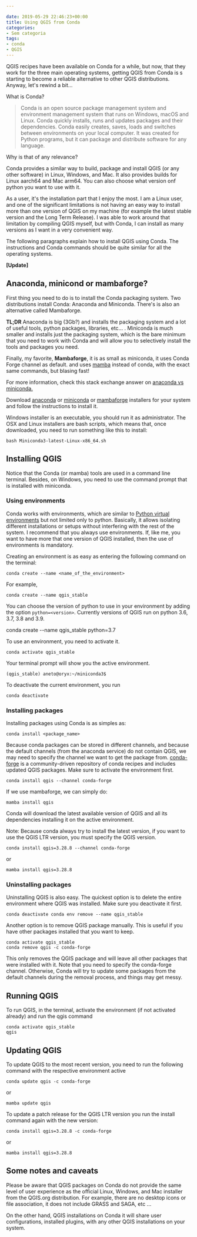 ```yaml
---

date: 2019-05-29 22:46:23+00:00
title: Using QGIS from Conda
categories:
- Sem categoria
tags:
- conda
- QGIS
---
```


QGIS recipes have been available on Conda for a while, but now, that they work for the three main operating systems, getting QGIS from Conda is s starting to become a reliable alternative to other QGIS distributions. Anyway, let's rewind a bit...

What is Conda?


<blockquote>Conda is an open source package management system and environment management system that runs on Windows, macOS and Linux. Conda quickly installs, runs and updates packages and their dependencies. Conda easily creates, saves, loads and switches between environments on your local computer. It was created for Python programs, but it can package and distribute software for any language.</blockquote>


Why is that of any relevance?

Conda provides a similar way to build, package and install QGIS (or any other software) in Linux, Windows, and Mac. It also provides builds for Linux aarch64 and Mac arm64. You can also choose what version onf python you want to use with it.

As a user, it's the installation part that I enjoy the most. I am a Linux user, and one of the significant limitations is not having an easy way to install more than one version of QGIS on my machine (for example the latest stable version and the Long Term Release). I was able to work around that limitation by compiling QGIS myself, but with Conda, I can install as many versions as I want in a very convenient way.

The following paragraphs explain how to install QGIS using Conda. The instructions and Conda commands should be quite similar for all the operating systems.

**[Update]**

## Anaconda, minicond or mambaforge?

First thing you need to do is to install the Conda packaging system. Two distributions install Conda: Anaconda and Miniconda. There's is also an alternative called Mambaforge.

**TL;DR** Anaconda is big (3Gb?) and installs the packaging system and a lot of useful tools, python packages, libraries, etc... . Miniconda is much smaller and installs just the packaging system, which is the bare minimum that you need to work with Conda and will allow you to selectively install the tools and packages you need. 

Finally, my favorite, **Mambaforge**, it is as small as miniconda, it uses Conda Forge channel as default. and uses [mamba](https://mamba.readthedocs.io/en/latest/index.html) instead of conda, with the exact same commands, but blasing fast!

For more information, check this stack exchange answer on [anaconda vs miniconda.](https://stackoverflow.com/a/45421527/1918685)

Download [anaconda](https://www.anaconda.com/distribution/) or [miniconda](https://docs.conda.io/en/latest/miniconda.html) or [mambaforge](https://github.com/conda-forge/miniforge#mambaforge) installers for your system and follow the instructions to install it.

Windows installer is an executable, you should run it as administrator. The OSX and Linux installers are bash scripts, which means that, once downloaded, you need to run something like this to install:


    bash Miniconda3-latest-Linux-x86_64.sh

## Installing QGIS


Notice that the Conda (or mamba) tools are used in a command line terminal. Besides, on Windows, you need to use the command prompt that is installed with miniconda.


### Using environments


Conda works with environments, which are similar to [Python virtual environments](https://virtualenv.pypa.io/en/latest/) but not limited only to python. Basically, it allows isolating different installations or setups without interfering with the rest of the system. I recommend that you always use environments. If, like me, you want to have more that one version of QGIS installed, then the use of environments is mandatory.

Creating an environment is as easy as entering the following command on the terminal:


    conda create --name <name_of_the_environment>


For example,


    conda create --name qgis_stable


You can choose the version of python to use in your environment by adding the option `python=<version>`. Currently versions of QGIS run on python 3.6, 3.7, 3.8 and 3.9.

conda create --name qgis_stable python=3.7

To use an environment, you need to activate it.


    conda activate qgis_stable


Your terminal prompt will show you the active environment.


    (qgis_stable) aneto@oryx:~/miniconda3$


To deactivate the current environment, you run


    conda deactivate




### Installing packages


Installing packages using Conda is as simples as:


    conda install <package_name>


Because conda packages can be stored in different channels, and because the default channels (from the anaconda service) do not contain QGIS, we may need to specify the channel we want to get the package from. [conda-forge](https://conda-forge.org/) is a community-driven repository of conda recipes and includes updated QGIS packages. Make sure to activate the  environment first.


    conda install qgis --channel conda-forge

If we use mambaforge, we can simply do:

    mamba install qgis


Conda will download the latest available version of QGIS and all its dependencies installing it on the active environment.

Note: Because conda always try to install the latest version, if you want to use the QGIS LTR version, you must specify the QGIS version.

    conda install qgis=3.28.8 --channel conda-forge

or

    mamba install qgis=3.28.8
    


### Uninstalling packages


Uninstalling QGIS is also easy. The quickest option is to delete the entire environment where QGIS was installed. Make sure you deactivate it first.

`conda deactivate
conda env remove --name qgis_stable`

Another option is to remove QGIS package manually. This is useful if you have other packages installed that you want to keep.


    conda activate qgis_stable
    conda remove qgis -c conda-forge


This only removes the QGIS package and will leave all other packages that were installed with it. Note that you need to specify the conda-forge channel. Otherwise, Conda will try to update some packages from the default channels during the removal process, and things may get messy.


## **Running QGIS**


To run QGIS, in the terminal, activate the environment (if not activated already) and run the qgis command


    conda activate qgis_stable
    qgis


## Updating QGIS


To update QGIS to the most recent version, you need to run the following command with the respective environment active


    conda update qgis -c conda-forge

or 

    mamba update qgis


To update a patch release for the QGIS LTR version you run the install command again with the new version:


    conda install qgis=3.28.8 -c conda-forge

or 

    mamba install qgis=3.28.8


## Some notes and caveats


Please be aware that QGIS packages on Conda do not provide the same level of user experience as the official Linux, Windows, and Mac installer from the QGIS.org distribution. For example, there are no desktop icons or file association, it does not include GRASS and SAGA, etc ...

On the other hand, QGIS installations on Conda it will share user configurations, installed plugins, with any other QGIS installations on your system.
